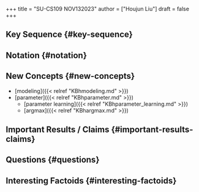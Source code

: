 +++
title = "SU-CS109 NOV132023"
author = ["Houjun Liu"]
draft = false
+++

## Key Sequence {#key-sequence}


## Notation {#notation}


## New Concepts {#new-concepts}

-   [modeling]({{< relref "KBhmodeling.md" >}})
-   [parameter]({{< relref "KBhparameter.md" >}})
    -   [parameter learning]({{< relref "KBhparameter_learning.md" >}})
    -   [argmax]({{< relref "KBhargmax.md" >}})


## Important Results / Claims {#important-results-claims}


## Questions {#questions}


## Interesting Factoids {#interesting-factoids}
